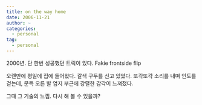 ```yaml
---
title: on the way home
date: 2006-11-21
author: ~
categories:
  - personal
tag:
  - personal
---
```





2000년. 단 한번 성공했던 트릭이 있다.
Fakie frontside flip

오랜만에 평일에 집에 들어왔다.
갈색 구두를 신고 있었다.
또각또각 소리를 내며 인도를 걷는데,
문득 오른 발 엄지  부근에 강렬한 감각이 느껴졌다.

그때 그 기술의 느낌.
다시 해 볼 수 있을까?



 






